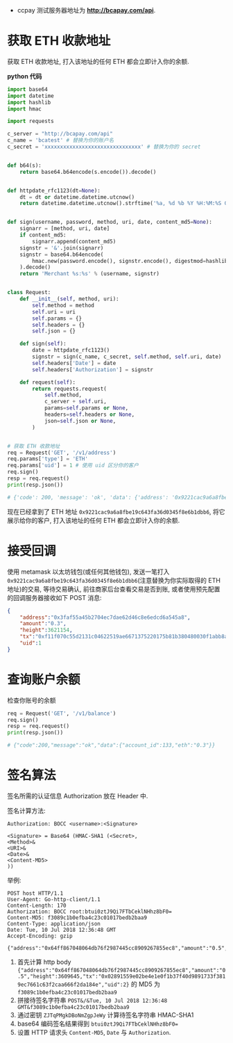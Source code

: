 - ccpay 测试服务器地址为 **http://bcapay.com/api**.

# 获取 ETH 收款地址

获取 ETH 收款地址, 打入该地址的任何 ETH 都会立即计入你的余额.

**python 代码**

```py
import base64
import datetime
import hashlib
import hmac

import requests

c_server = "http://bcapay.com/api"
c_name = 'bcatest' # 替换为你的账户名
c_secret = 'xxxxxxxxxxxxxxxxxxxxxxxxxxxxxxx' # 替换为你的 secret


def b64(s):
    return base64.b64encode(s.encode()).decode()


def httpdate_rfc1123(dt=None):
    dt = dt or datetime.datetime.utcnow()
    return datetime.datetime.utcnow().strftime('%a, %d %b %Y %H:%M:%S GMT')


def sign(username, password, method, uri, date, content_md5=None):
    signarr = [method, uri, date]
    if content_md5:
        signarr.append(content_md5)
    signstr = '&'.join(signarr)
    signstr = base64.b64encode(
        hmac.new(password.encode(), signstr.encode(), digestmod=hashlib.sha1).digest()
    ).decode()
    return 'Merchant %s:%s' % (username, signstr)


class Request:
    def __init__(self, method, uri):
        self.method = method
        self.uri = uri
        self.params = {}
        self.headers = {}
        self.json = {}

    def sign(self):
        date = httpdate_rfc1123()
        signstr = sign(c_name, c_secret, self.method, self.uri, date)
        self.headers['Date'] = date
        self.headers['Authorization'] = signstr

    def request(self):
        return requests.request(
            self.method,
            c_server + self.uri,
            params=self.params or None,
            headers=self.headers or None,
            json=self.json or None,
        )


# 获取 ETH 收款地址
req = Request('GET', '/v1/address')
req.params['type'] = 'ETH'
req.params['uid'] = 1 # 使用 uid 区分你的客户
req.sign()
resp = req.request()
print(resp.json())

# {'code': 200, 'message': 'ok', 'data': {'address': '0x9221cac9a6a8fbe19c643fa36d0345f8e6b1dbb6'}, 'type': 'ETH'}
```

现在已经拿到了 ETH 地址 `0x9221cac9a6a8fbe19c643fa36d0345f8e6b1dbb6`, 将它展示给你的客户, 打入该地址的任何 ETH 都会立即计入你的余额.

# 接受回调

使用 metamask 以太坊钱包(或任何其他钱包), 发送一笔打入 `0x9221cac9a6a8fbe19c643fa36d0345f8e6b1dbb6`(注意替换为你实际取得的 ETH 地址)的交易, 等待交易确认, 前往商家后台查看交易是否到账, 或者使用预先配置的回调服务器接收如下 POST 消息:

```json
{
    "address":"0x3faf55a45b2704ec7dae62d46c8e6edcd6a545a8",
    "amount":"0.3",
    "height":3621154,
    "tx":"0xf11f070c55d2131c04622519ae6671375220175b81b380480030f1abb8a91598",
    "uid":1
}
```

# 查询账户余额

检查你账号的余额

```py
req = Request('GET', '/v1/balance')
req.sign()
resp = req.request()
print(resp.json())

# {"code":200,"message":"ok","data":{"account_id":133,"eth":"0.3"}}
```

# 签名算法

签名所需的认证信息 Authorization 放在 Header 中.

签名计算方法:

```
Authorization: BOCC <username>:<Signature>

<Signature> = Base64 (HMAC-SHA1 (<Secret>,
<Method>&
<URI>&
<Date>&
<Content-MD5>
))
```

举例:
```
POST host HTTP/1.1
User-Agent: Go-http-client/1.1
Content-Length: 170
Authorization: BOCC root:btui0ztJ9Qi7FTbCeklNHhz8bF0=
Content-MD5: f3089c1b0efba4c23c01017bedb2baa9
Content-Type: application/json
Date: Tue, 10 Jul 2018 12:36:48 GMT
Accept-Encoding: gzip

{"address":"0x64ff867048064db76f2987445cc8909267855ec8","amount":"0.5","height":3609645,"tx":"0x02891559e02be4e1e0f1b37f40d9891733f3819ec7661c63f2caa666f2da184e","uid":2}
```

1. 首先计算 http body `{"address":"0x64ff867048064db76f2987445cc8909267855ec8","amount":"0.5","height":3609645,"tx":"0x02891559e02be4e1e0f1b37f40d9891733f3819ec7661c63f2caa666f2da184e","uid":2}` 的 MD5 为 `f3089c1b0efba4c23c01017bedb2baa9`
2. 拼接待签名字符串 `POST&/&Tue, 10 Jul 2018 12:36:48 GMT&f3089c1b0efba4c23c01017bedb2baa9`
3. 通过密钥 `ZJTqPMgkDBoNmZgpJeWy` 计算待签名字符串 HMAC-SHA1
4. base64 编码签名结果得到 `btui0ztJ9Qi7FTbCeklNHhz8bF0=`
5. 设置 HTTP 请求头 `Content-MD5`, `Date` 与 `Authorization`.
